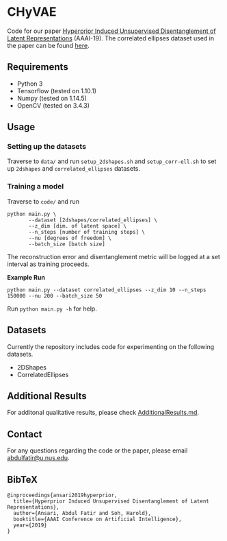 # CHyVAE
Code for our paper [Hyperprior Induced Unsupervised Disentanglement of Latent Representations](https://arxiv.org/abs/1809.04497) (AAAI-19). The correlated ellipses dataset used in the paper can be found [here](https://github.com/crslab/correlated-ellipses).

## Requirements

* Python 3
* Tensorflow (tested on 1.10.1)
* Numpy (tested on 1.14.5)
* OpenCV (tested on 3.4.3)


## Usage

### Setting up the datasets
Traverse to `data/` and run `setup_2dshapes.sh` and `setup_corr-ell.sh` to set up `2dshapes` and `correlated_ellipses` datasets.

### Training a model

Traverse to `code/` and run
```
python main.py \
       --dataset [2dshapes/correlated_ellipses] \
       --z_dim [dim. of latent space] \
       --n_steps [number of training steps] \
       --nu [degrees of freedom] \
       --batch_size [batch size]
```
The reconstruction error and disentanglement metric will be logged at a set interval as training proceeds.

**Example Run**
```
python main.py --dataset correlated_ellipses --z_dim 10 --n_steps 150000 --nu 200 --batch_size 50
```

Run `python main.py -h` for help.

## Datasets

Currently the repository includes code for experimenting on the following datasets.

* 2DShapes
* CorrelatedEllipses

## Additional Results
For additonal qualitative results, please check [AdditionalResults.md](AdditionalResults.md).

## Contact
For any questions regarding the code or the paper, please email [abdulfatir@u.nus.edu](mailto:abdulfatir@u.nus.edu).

## BibTeX

```
@inproceedings{ansari2019hyperprior,
  title={Hyperprior Induced Unsupervised Disentanglement of Latent Representations},
  author={Ansari, Abdul Fatir and Soh, Harold},
  booktitle={AAAI Conference on Artificial Intelligence},
  year={2019}
}
```
